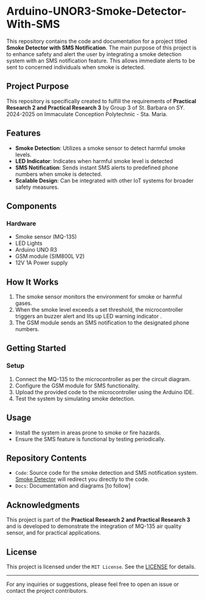 # Arduino-UNOR3-Smoke-Detector-With-SMS

This repository contains the code and documentation for a project titled **Smoke Detector with SMS Notification**. The main purpose of this project is to enhance safety and alert the user by integrating a smoke detection system with an SMS notification feature. This allows immediate alerts to be sent to concerned individuals when smoke is detected.

## Project Purpose
This repository is specifically created to fulfill the requirements of **Practical Research 2 and Practical Research 3** by Group 3 of St. Barbara on SY. 2024-2025 on Immaculate Conception Polytechnic - Sta. Maria.

## Features
- **Smoke Detection**: Utilizes a smoke sensor to detect harmful smoke levels.
- **LED Indicator**: Indicates when harmful smoke level is detected
- **SMS Notification**: Sends instant SMS alerts to predefined phone numbers when smoke is detected.
- **Scalable Design**: Can be integrated with other IoT systems for broader safety measures.

## Components
### Hardware
- Smoke sensor (MQ-135)
- LED Lights
- Arduino UNO R3
- GSM module (SIM800L V2)
- 12V 1A Power supply


## How It Works
1. The smoke sensor monitors the environment for smoke or harmful gases.
2. When the smoke level exceeds a set threshold, the microcontroller triggers an buzzer alert and lits up LED warning indicator .
3. The GSM module sends an SMS notification to the designated phone numbers.

## Getting Started

### Setup
1. Connect the MQ-135 to the microcontroller as per the circuit diagram.
2. Configure the GSM module for SMS functionality.
3. Upload the provided code to the microcontroller using the Arduino IDE.
4. Test the system by simulating smoke detection.

## Usage
- Install the system in areas prone to smoke or fire hazards.
- Ensure the SMS feature is functional by testing periodically.

## Repository Contents
- `Code`: Source code for the smoke detection and SMS notification system. [Smoke Detector](https://github.com/cornheep/Arduino-UNOR3-Smoke-Detector-With-SMS/blob/main/SMOKE_DETECTOR_V3.ino) will redirect you directly to the code.
- `Docs`: Documentation and diagrams [to follow]

## Acknowledgments
This project is part of the **Practical Research 2 and Practical Research 3** and is developed to demonstrate the integration of MQ-135 air quality sensor, and for practical applications.

## License
This project is licensed under the `MIT License`. See the [LICENSE](https://github.com/cornheep/Arduino-UNOR3-Smoke-Detector-With-SMS/blob/main/LICENSE) for details.

---

For any inquiries or suggestions, please feel free to open an issue or contact the project contributors.
